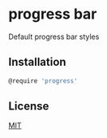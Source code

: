 # progress bar
Default progress bar styles

## Installation
```sh
@require 'progress'
```

## License

[MIT](./LICENSE)
